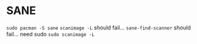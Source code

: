 # SANE
`sudo pacman -S sane`
`scanimage -L` should fail... 
`sane-find-scanner` should fail... need sudo
`sudo scanimage -L`
